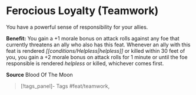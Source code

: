 ﻿---
cssclass: [feats]

---
# Ferocious Loyalty (Teamwork)

You have a powerful sense of responsibility for your allies.

**Benefit:** You gain a +1 morale bonus on attack rolls against any foe that currently threatens an ally who also has this feat. Whenever an ally with this feat is rendered _[[conditions/Helpless|helpless]]_ or killed within 30 feet of you, you gain a +2 morale bonus on attack rolls for 1 minute or until the foe responsible is rendered _helpless_ or killed, whichever comes first.

**Source** Blood Of The Moon
>[!tags_panel]- Tags
> #feat/teamwork, 